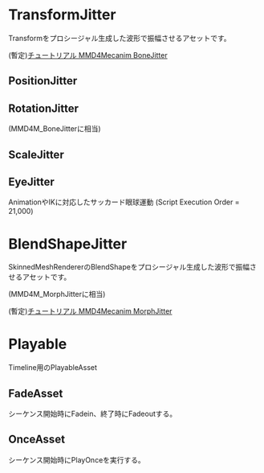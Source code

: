 # TransformJitter
Transformをプロシージャル生成した波形で振幅させるアセットです。

(暫定)[チュートリアル MMD4Mecanim BoneJitter](https://www.youtube.com/watch?v=f6L_DibGg9E)
## PositionJitter
## RotationJitter
(MMD4M_BoneJitterに相当)
## ScaleJitter
## EyeJitter
AnimationやIKに対応したサッカード眼球運動 (Script Execution Order = 21,000)
# BlendShapeJitter
SkinnedMeshRendererのBlendShapeをプロシージャル生成した波形で振幅させるアセットです。

(MMD4M_MorphJitterに相当)

(暫定)[チュートリアル MMD4Mecanim MorphJitter](https://www.youtube.com/watch?v=ZsHUdjEAFBk)

# Playable
Timeline用のPlayableAsset
## FadeAsset
シーケンス開始時にFadein、終了時にFadeoutする。
## OnceAsset
シーケンス開始時にPlayOnceを実行する。
